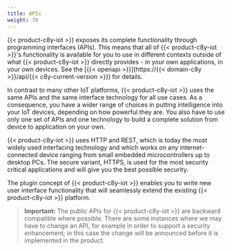 ```yaml
---
title: APIs
weight: 70
---
```


{{< product-c8y-iot >}} exposes its complete functionality through programming interfaces (APIs). This means that all of {{< product-c8y-iot >}}'s functionality is available for you to use in different contexts outside of what {{< product-c8y-iot >}} directly provides - in your own applications, in your own devices. See the [{{< openapi >}}](https://{{< domain-c8y >}}/api/{{< c8y-current-version >}}) for details.

In contrast to many other IoT platforms, {{< product-c8y-iot >}} uses the same APIs and the same interface technology for all use cases. As a consequence, you have a wider range of choices in putting intelligence into your IoT devices, depending on how powerful they are. You also have to use only one set of APIs and one technology to build a complete solution from device to application on your own.

{{< product-c8y-iot >}} uses HTTP and REST, which is today the most widely used interfacing technology and which works on any internet-connected device ranging from small embedded microcontrollers up to desktop PCs. The secure variant, HTTPS, is used for the most security critical applications and will give you the best possible security.

The plugin concept of {{< product-c8y-iot >}} enables you to write new user interface functionality that will seamlessly extend the existing {{< product-c8y-iot >}} platform.

>**Important:** The public APIs for {{< product-c8y-iot >}} are backward compatible where possible. There are some instances where we may have to change an API, for example in order to support a security enhancement; in this case the change will be announced before it is implemented in the product.
